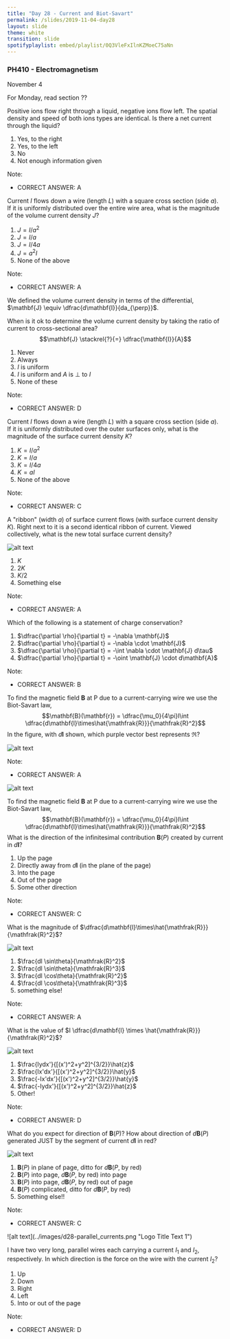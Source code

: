 ```yaml
---
title: "Day 28 - Current and Biot-Savart"
permalink: /slides/2019-11-04-day28
layout: slide
theme: white
transition: slide
spotifyplaylist: embed/playlist/0Q3VleFxIlnKZMoeC75aNn
---
```


<section data-markdown="">

### PH410 - Electromagnetism

November 4

For Monday, read section ??
</section>


<section data-markdown>

Positive ions flow right through a liquid, negative ions flow left. The spatial density and speed of both ions types are identical. Is there a net current through the liquid?

1. Yes, to the right
2. Yes, to the left
3. No
4. Not enough information given

Note:
* CORRECT ANSWER: A

</section>

<section data-markdown>

Current $I$ flows down a wire (length $L$) with a square cross section (side $a$). If it is uniformly distributed over the entire wire area, what is the magnitude of the volume current density $J$?

1. $J = I/a^2$
2. $J = I/a$
3. $J = I/4a$
4. $J = a^2I$
5. None of the above

Note:
* CORRECT ANSWER: A

</section>

<section data-markdown>

We defined the volume current density in terms of the differential, $\mathbf{J} \equiv \dfrac{d\mathbf{I}}{da_{\perp}}$.

When is it ok to determine the volume current density by taking the ratio of current to cross-sectional area?
$$\mathbf{J} \stackrel{?}{=} \dfrac{\mathbf{I}}{A}$$

1. Never
2. Always
3. $I$ is uniform
4. $I$ is uniform and $A$ is $\perp$ to $I$
5. None of these

Note:
* CORRECT ANSWER: D

</section>

<section data-markdown>

Current $I$ flows down a wire (length $L$) with a square cross section (side $a$). If it is uniformly distributed over the outer surfaces only, what is the magnitude of the surface current density $K$?

1. $K = I/a^2$
2. $K = I/a$
3. $K = I/4a$
4. $K = aI$
5. None of the above

Note:
* CORRECT ANSWER: C

</section>

<section data-markdown>

A "ribbon" (width $a$) of surface current flows (with surface current density $K$). Right next to it is a second identical ribbon of current. Viewed collectively, what is the new total surface current density?

![alt text](../images/d27-current_ribbon.png "Logo Title Text 1")

1. $K$
2. $2K$
3. $K/2$
4. Something else

Note:
* CORRECT ANSWER: A

</section>


<section data-markdown>

Which of the following is a statement of charge conservation?

1. $\dfrac{\partial \rho}{\partial t} = -\nabla \mathbf{J}$
2. $\dfrac{\partial \rho}{\partial t} = -\nabla \cdot \mathbf{J}$
3. $\dfrac{\partial \rho}{\partial t} = -\int \nabla \cdot \mathbf{J} d\tau$
4. $\dfrac{\partial \rho}{\partial t} = -\oint \mathbf{J} \cdot d\mathbf{A}$

Note:
* CORRECT ANSWER: B

</section>

<section data-markdown>

To find the magnetic field $\mathbf{B}$ at P due to a current-carrying wire we use the Biot-Savart law,
$$\mathbf{B}(\mathbf{r})  = \dfrac{\mu_0}{4\pi}I\int \dfrac{d\mathbf{l}\times\hat{\mathfrak{R}}}{\mathfrak{R}^2}$$
In the figure, with $d\mathbf{l}$ shown, which purple vector best represents $\mathfrak{R}$?

![alt text](../images/d28-linecurrent_r.png "Logo Title Text 1")

Note:
* CORRECT ANSWER: A

</section>

<section data-markdown>

![alt text](../images/d28-linecurrent_plain.png "Logo Title Text 1")


To find the magnetic field $\mathbf{B}$ at P due to a current-carrying wire we use the Biot-Savart law,
$$\mathbf{B}(\mathbf{r})  = \dfrac{\mu_0}{4\pi}I\int \dfrac{d\mathbf{l}\times\hat{\mathfrak{R}}}{\mathfrak{R}^2}$$
What is the direction of the infinitesimal contribution $\mathbf{B}(P)$ created by current in $d\mathbf{l}$?

1. Up the page
2. Directly away from $d\mathbf{l}$ (in the plane of the page)
3. Into the page
4. Out of the page
5. Some other direction

Note:
* CORRECT ANSWER: C

</section>

<section data-markdown>

What is the magnitude of $\dfrac{d\mathbf{l}\times\hat{\mathfrak{R}}}{\mathfrak{R}^2}$?

![alt text](../images/d28-linecurrent_R_shown.png "Logo Title Text 1")

1. $\frac{dl \sin\theta}{\mathfrak{R}^2}$
2. $\frac{dl \sin\theta}{\mathfrak{R}^3}$
3. $\frac{dl \cos\theta}{\mathfrak{R}^2}$
4. $\frac{dl \cos\theta}{\mathfrak{R}^3}$
5. something else!

Note:
* CORRECT ANSWER: A

</section>

<section data-markdown>

What is the value of $I \dfrac{d\mathbf{l} \times \hat{\mathfrak{R}}}{\mathfrak{R}^2}$? 

![alt text](../images/d28-linecurrent_y0.png "Logo Title Text 1")

1. $\frac{Iydx'}{[(x')^2+y^2]^{3/2}}\hat{z}$
2. $\frac{Ix'dx'}{[(x')^2+y^2]^{3/2}}\hat{y}$
3. $\frac{-Ix'dx'}{[(x')^2+y^2]^{3/2}}\hat{y}$
4. $\frac{-Iydx'}{[(x')^2+y^2]^{3/2}}\hat{z}$
5. Other!

Note:
* CORRECT ANSWER: D

</section>

<section data-markdown>

What do you expect for direction of $\mathbf{B}(P)$? How about direction of $d\mathbf{B}(P)$ generated JUST by the segment of current $d\mathbf{l}$ in red?

![alt text](../images/d28-curvy_wire_current.png "Logo Title Text 1")

1. $\mathbf{B}(P)$ in plane of page,  ditto for $d\mathbf{B}(P$, by red$)$
2. $\mathbf{B}(P)$ into page,  $d\mathbf{B}(P$, by red$)$ into page
3. $\mathbf{B}(P)$ into page,  $d\mathbf{B}(P$, by red$)$ out of page
4. $\mathbf{B}(P)$ complicated, ditto for $d\mathbf{B}(P$, by red$)$
5. Something else!!


Note:
* CORRECT ANSWER: C
</section>
<section data-markdown>
![alt text](../images/d28-parallel_currents.png "Logo Title Text 1")

I have two very long, parallel wires each carrying a current $I_1$ and $I_2$, respectively.  In which direction is the force on the wire with the current $I_2$?

 1. Up
 2. Down
 3. Right
 4. Left
 5. Into or out of the page

 Note:
 * CORRECT ANSWER: D

</section>
